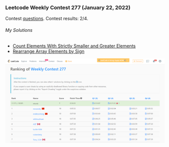 ### Leetcode Weekly Contest 277 (January 22, 2022)
Contest [questions](https://leetcode.com/contest/weekly-contest-277 'Link to Contest Questions'). 
Contest results: 2/4.

###### My Solutions
* [Count Elements With Strictly Smaller and Greater Elements](https://github.com/ez2rok/coding-contests/blob/main/leetcode/2148_count_elements_with_strictly_smaller_and_greater_elements.py)
* [Rearrange Array Elements by Sign](https://github.com/ez2rok/coding-contests/blob/main/leetcode/2149_rearrange_array_elements_by_sign.py)

<img src="contest_screenshots/weekly_277.png" alt="Screenshot the results of my contest." width="600"/>
